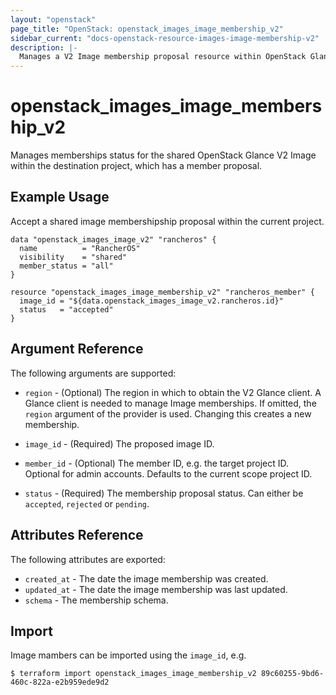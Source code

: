 ```yaml
---
layout: "openstack"
page_title: "OpenStack: openstack_images_image_membership_v2"
sidebar_current: "docs-openstack-resource-images-image-membership-v2"
description: |-
  Manages a V2 Image membership proposal resource within OpenStack Glance.
---
```


# openstack\_images\_image\_membership\_v2

Manages memberships status for the shared OpenStack Glance V2 Image within the
destination project, which has a member proposal.

## Example Usage

Accept a shared image membershipship proposal within the current project.

```hcl
data "openstack_images_image_v2" "rancheros" {
  name          = "RancherOS"
  visibility    = "shared"
  member_status = "all"
}

resource "openstack_images_image_membership_v2" "rancheros_member" {
  image_id = "${data.openstack_images_image_v2.rancheros.id}"
  status   = "accepted"
}
```

## Argument Reference

The following arguments are supported:

* `region` - (Optional) The region in which to obtain the V2 Glance client.
   A Glance client is needed to manage Image memberships. If omitted, the
  `region` argument of the provider is used. Changing this creates a new
  membership.

* `image_id` - (Required) The proposed image ID.

* `member_id` - (Optional) The member ID, e.g. the target project ID. Optional
  for admin accounts. Defaults to the current scope project ID.

* `status` - (Required) The membership proposal status. Can either be
  `accepted`, `rejected` or `pending`.

## Attributes Reference

The following attributes are exported:

* `created_at` - The date the image membership was created.
* `updated_at` - The date the image membership was last updated.
* `schema` - The membership schema.

## Import

Image mambers can be imported using the `image_id`, e.g.

```
$ terraform import openstack_images_image_membership_v2 89c60255-9bd6-460c-822a-e2b959ede9d2
```
